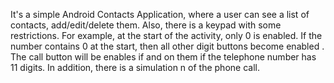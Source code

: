 It's a simple Android Contacts Application, where a user can see a list of contacts, add/edit/delete them. Also, there is a keypad
with some restrictions. For example, at the start of the activity, only 0 is enabled. If the number contains 0 at the start, then all other digit buttons become enabled
. The call button will be enables if and on them if the telephone number has 11 digits. In addition, there is a simulation n of the phone call.
